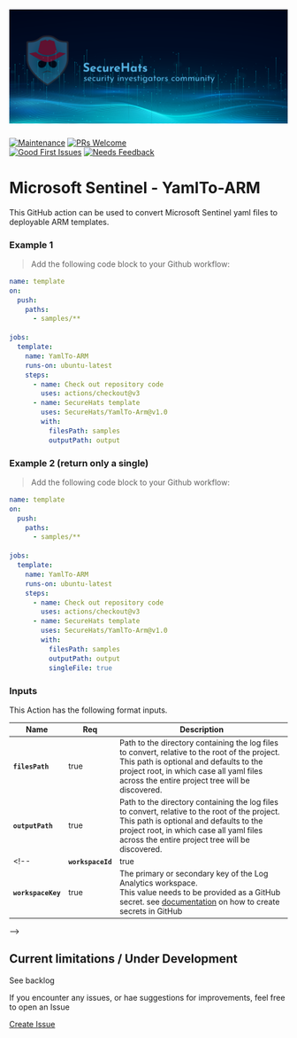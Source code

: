 ![logo](./media/sh-banner.png)
=========
[![Maintenance](https://img.shields.io/maintenance/yes/2023.svg?style=flat-square)]()
[![PRs Welcome](https://img.shields.io/badge/PRs-welcome-brightgreen.svg?style=flat-square)](http://makeapullrequest.com)</br>
[![Good First Issues](https://img.shields.io/github/issues/securehats/toolbox/good%20first%20issue?color=important&label=good%20first%20issue&style=flat)](https://github.com/securehats/toolbox/issues?q=is%3Aissue+is%3Aopen+label%3A%22good+first+issue%22)
[![Needs Feedback](https://img.shields.io/github/issues/securehats/toolbox/needs%20feedback?color=blue&label=needs%20feedback%20&style=flat)](https://github.com/securehats/toolbox/issues?q=is%3Aopen+is%3Aissue+label%3A%22needs+feedback%22)

# Microsoft Sentinel - YamlTo-ARM

This GitHub action can be used to convert Microsoft Sentinel yaml files to deployable ARM templates.  

### Example 1

> Add the following code block to your Github workflow:

```yaml
name: template
on:
  push:
    paths:
      - samples/**

jobs:
  template:
    name: YamlTo-ARM
    runs-on: ubuntu-latest
    steps:
      - name: Check out repository code
        uses: actions/checkout@v3
      - name: SecureHats template
        uses: SecureHats/YamlTo-Arm@v1.0
        with:
          filesPath: samples
          outputPath: output
```

### Example 2 (return only a single)

> Add the following code block to your Github workflow:

```yaml
name: template
on:
  push:
    paths:
      - samples/**

jobs:
  template:
    name: YamlTo-ARM
    runs-on: ubuntu-latest
    steps:
      - name: Check out repository code
        uses: actions/checkout@v3
      - name: SecureHats template
        uses: SecureHats/YamlTo-Arm@v1.0
        with:
          filesPath: samples
          outputPath: output
          singleFile: true
```

<!-- ### Example 2 only send changed files

> The output value from this action can be used as an input value for the `filesPath` parameter.

```yaml      
      - name: SecureHats template
        uses: SecureHats/template@v1.0
        with:
          workspaceId: ${{ secrets.WORKSPACEID }}
          workspaceKey: ${{ secrets.WORKSPACEKEY }}
```
 -->

### Inputs

This Action has the following format inputs.

| Name | Req | Description
|-|-|-|
| **`filesPath`**  | true | Path to the directory containing the log files to convert, relative to the root of the project.<br /> This path is optional and defaults to the project root, in which case all yaml files across the entire project tree will be discovered.
| **`outputPath`**  | true | Path to the directory containing the log files to convert, relative to the root of the project.<br /> This path is optional and defaults to the project root, in which case all yaml files across the entire project tree will be discovered.
<!-- | **`workspaceId`** | true | The workspace-id of the Log Analytics workspace.<br /> This value needs to be provided as a GitHub secret. see [documentation](https://github.com/Azure/actions-workflow-samples/blob/master/assets/create-secrets-for-GitHub-workflows.md) on how to create secrets in GitHub
| **`workspaceKey`** | true | The primary or secondary key of the Log Analytics workspace.<br /> This value needs to be provided as a GitHub secret. see [documentation](https://github.com/Azure/actions-workflow-samples/blob/master/assets/create-secrets-for-GitHub-workflows.md) on how to create secrets in GitHub
 -->

## Current limitations / Under Development

See backlog

If you encounter any issues, or hae suggestions for improvements, feel free to open an Issue

[Create Issue](../../issues/new/choose)
